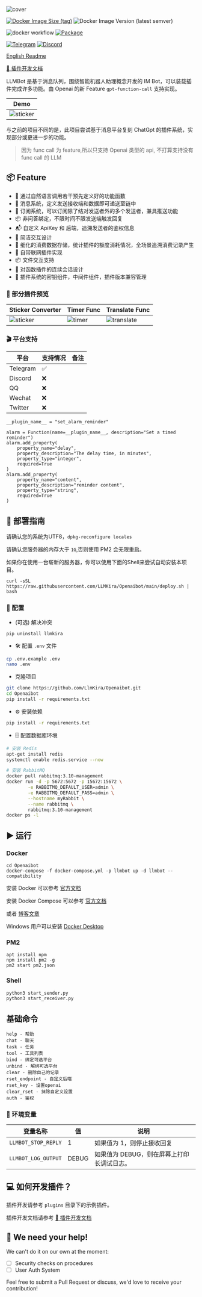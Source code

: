 ![cover](https://raw.githubusercontent.com/LlmKira/.github/main/llmbot/project_cover.png)

[![Docker Image Size (tag)](https://img.shields.io/badge/Docker-Image-blue)](https://hub.docker.com/repository/docker/sudoskys/llmbot/general)
![Docker Image Version (latest semver)](https://img.shields.io/docker/v/sudoskys/llmbot)

![docker workflow](https://github.com/llmkira/openaibot/actions/workflows/docker-ci.yaml/badge.svg)
[![Package](https://github.com/LlmKira/Openaibot/actions/workflows/publish.yml/badge.svg)](https://github.com/LlmKira/Openaibot/actions/workflows/publish.yml)

[![Telegram](https://img.shields.io/badge/Join-Telegram-blue)](https://t.me/Openai_LLM)
[![Discord](https://img.shields.io/badge/Join-Discord-blue)](https://discord.gg/6QHNdwhdE5)

[English Readme](README_EN.md)

[🧀 插件开发文档](https://llmkira.github.io/Docs/plugin/basic)

LLMBot 是基于消息队列，围绕智能机器人助理概念开发的 IM Bot，可以装载插件完成许多功能。由 Openai 的新
Feature `gpt-function-call`
支持实现。

| Demo                              |
|-----------------------------------|
| ![sticker](./docs/chain_chat.gif) | ![timer](./docs/timer_func.gif) |

与之前的项目不同的是，此项目尝试基于消息平台复刻 ChatGpt 的插件系统，实现部分或更进一步的功能。

> 因为 func call 为 feature,所以只支持 Openai 类型的 api, 不打算支持没有 func call 的 LLM

## 📦 Feature

- 🍪 通过自然语言调用若干预先定义好的功能函数
- 📝 消息系统，定义发送接收端和数据即可递送至链中
- 📎 订阅系统，可以订阅除了结对发送者外的多个发送者，兼具推送功能
- 📦 非问答绑定，不限时间不限发送端触发回复
- 📬 自定义 ApiKey 和 后端，追溯发送者的鉴权信息
- 🍾 简洁交互设计
- 🎵 细化的消费数据存储，统计插件的额度消耗情况，全场景追溯消费记录产生
- 🍰 自带联网插件实现
- 📦 文件交互支持
- 🍖 对函数插件的连续会话设计
- 🍟 插件系统的密钥组件，中间件组件，插件版本兼容管理

### 🧀 部分插件预览

| Sticker Converter                   | Timer Func                      | Translate Func                               |
|-------------------------------------|---------------------------------|----------------------------------------------|
| ![sticker](./docs/sticker_func.gif) | ![timer](./docs/timer_func.gif) | ![translate](./docs/translate_file_func.gif) |

### 🎬 平台支持

| 平台       | 支持情况 | 备注 |
|----------|------|----|
| Telegram | ✅    |    |
| Discord  | ❌    |    |
| QQ       | ❌    |    |
| Wechat   | ❌    |    |
| Twitter  | ❌    |    |

```python3
__plugin_name__ = "set_alarm_reminder"

alarm = Function(name=__plugin_name__, description="Set a timed reminder")
alarm.add_property(
    property_name="delay",
    property_description="The delay time, in minutes",
    property_type="integer",
    required=True
)
alarm.add_property(
    property_name="content",
    property_description="reminder content",
    property_type="string",
    required=True
)
```

## 📝 部署指南

请确认您的系统为UTF8，`dpkg-reconfigure locales`

请确认您服务器的内存大于 `1G`,否则使用 PM2 会无限重启。

如果你在使用一台崭新的服务器，你可以使用下面的Shell来尝试自动安装本项目。

```shell
curl -sSL https://raw.githubusercontent.com/LLMKira/Openaibot/main/deploy.sh | bash

```

### 🌻 配置

- (可选) 解决冲突

`pip uninstall llmkira`

- 🛠 配置 `.env` 文件

```bash
cp .env.example .env
nano .env

```

- 克隆项目

```bash
git clone https://github.com/LlmKira/Openaibot.git
cd Openaibot
pip install -r requirements.txt

```

- ⚙️ 安装依赖

```bash
pip install -r requirements.txt
```

- 🗄 配置数据库环境

```bash
# 安装 Redis
apt-get install redis
systemctl enable redis.service --now
```

```bash
# 安装 RabbitMQ
docker pull rabbitmq:3.10-management
docker run -d -p 5672:5672 -p 15672:15672 \
        -e RABBITMQ_DEFAULT_USER=admin \
        -e RABBITMQ_DEFAULT_PASS=admin \
        --hostname myRabbit \
        --name rabbitmq \
        rabbitmq:3.10-management 
docker ps -l
```  

## ▶️ 运行

### Docker

```shell
cd Openaibot
docker-compose -f docker-compose.yml -p llmbot up -d llmbot --compatibility

```

安装 Docker 可以参考 [官方文档](https://docs.docker.com/engine/install/ubuntu/)

安装 Docker Compose 可以参考 [官方文档](https://docs.docker.com/compose/install/)

或者 [博客文章](https://krau.top/posts/install-docker-one-key)

Windows 用户可以安装 [Docker Desktop](https://www.docker.com/products/docker-desktop/)

### PM2

````
apt install npm
npm install pm2 -g
pm2 start pm2.json
````

### Shell

```bash
python3 start_sender.py
python3 start_receiver.py

```

## 基础命令

```shell
help - 帮助
chat - 聊天
task - 任务
tool - 工具列表
bind - 绑定可选平台
unbind - 解绑可选平台
clear - 删除自己的记录
rset_endpoint - 自定义后端
rset_key - 设置openai
clear_rset - 抹除自定义设置
auth - 鉴权

```

### 🥽 环境变量

| 变量名称                | 值     | 说明                       |
|---------------------|-------|--------------------------|
| `LLMBOT_STOP_REPLY` | 1     | 如果值为 1，则停止接收回复           |
| `LLMBOT_LOG_OUTPUT` | DEBUG | 如果值为 DEBUG，则在屏幕上打印长调试日志。 |

## 💻 如何开发插件？

插件开发请参考 `plugins` 目录下的示例插件。

插件开发文档请参考 [🧀 插件开发文档](https://llmkira.github.io/Docs/plugin/basic)

## 🤝 We need your help!

We can't do it on our own at the moment:

- [ ] Security checks on procedures
- [ ] User Auth System

Feel free to submit a Pull Request or discuss, we'd love to receive your contribution!

